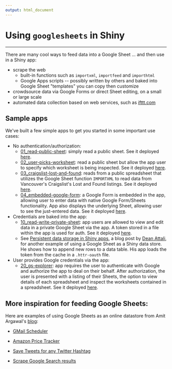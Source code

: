 ```yaml
---
output: html_document
---
```


<!-- README.md is generated from README.Rmd. Please edit that file -->

# Using `googlesheets` in Shiny

---

There are many cool ways to feed data into a Google Sheet ... and then use in a Shiny app:

  * scrape the web
    - built-in functions such as `importxml`, `importfeed` and `importhtml`
    - Google Apps scripts -- possibly written by others and baked into Google Sheet "templates" you can copy then customize
  * crowdsource data via Google Forms or direct Sheet editing, on a small or large scale
  * automated data collection based on web services, such as [ifttt.com](https://ifttt.com)
  
## Sample apps

We've built a few simple apps to get you started in some important use cases:

  * No authentication/authorization:
    - [01_read-public-sheet](01_read-public-sheet): simply read a public sheet. See it deployed [here](https://jennybc.shinyapps.io/01_read-public-sheet).
    - [02_user-picks-worksheet](02_user-picks-worksheet): read a public sheet but allow the app user to specify which worksheet is being inspected. See it deployed [here](https://jennybc.shinyapps.io/02_user-picks-worksheet).
    - [03_craigslist-lost-and-found](03_craigslist-lost-and-found): reads from a public spreadsheet that utilizes the Google Sheet function `IMPORTXML` to read data from Vancouver's Craigslist's Lost and Found listings. See it deployed [here](https://jennybc.shinyapps.io/03_craigslist-lost-and-found).
    - [04_embedded-google-form](04_embedded-google-form): a Google Form is embedded in the app, allowing user to enter data with native Google Form/Sheets functionality. App also displays the underlying Sheet, allowing user to see the just-entered data. See it deployed [here](https://jennybc.shinyapps.io/04_embedded-google-form).
  * Credentials are baked into the app:
    - [10_read-write-private-sheet](10_read-write-private-sheet): app users are allowed to view and edit data in a private Google Sheet via the app. A token stored in a file within the app is used for auth. See it deployed [here](https://jennybc.shinyapps.io/10_read-write-private-sheet).
    - See [Persistent data storage in Shiny apps](http://deanattali.com/blog/shiny-persistent-data-storage), a blog post by [Dean Attali](http://deanattali.com), for another example of using a Google Sheet as a Shiny data store. He shows how to append new rows to a data table. His app loads the token from the cache in a `.httr-oauth` file.
  * User provides Google credentials via the app:
    - [20_gs-explorer](20_gs-explorer): app requires the user to authenticate with Google and authorize the app to deal on their behalf. After authorization, the user is presented with a listing of their Sheets, the option to view details of each spreadsheet and inspect the worksheets contained in a spreadsheet. See it deployed [here](https://jennybc.shinyapps.io/20_gs-explorer).
    
## More inspiration for feeding Google Sheets:

Here are examples of using Google Sheets as an online datastore from Amit Argawal's [blog](http://www.labnol.org/tag/guide/):

  * [GMail Scheduler](http://www.labnol.org/internet/schedule-gmail-send-later/24867/)
  
  * [Amazon Price Tracker](http://www.labnol.org/internet/amazon-price-tracker/28156/)
  
  * [Save Tweets for any Twitter Hashtag](http://www.labnol.org/internet/save-twitter-hashtag-tweets/6505/)
  
  * [Scrape Google Search results](http://www.labnol.org/internet/google-web-scraping/28450/)
